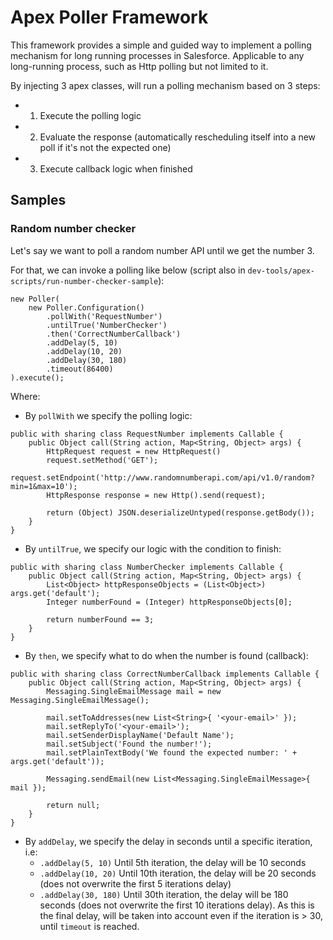 # Apex Poller Framework

This framework provides a simple and guided way to implement a polling mechanism for long running processes in Salesforce. Applicable to any long-running process, such as Http polling but not limited to it.

By injecting 3 apex classes, will run a polling mechanism based on 3 steps:
-   1) Execute the polling logic
-   2) Evaluate the response (automatically rescheduling itself into a new poll if it's not the expected one)
-   3) Execute callback logic when finished

## Samples
### Random number checker

Let's say we want to poll a random number API until we get the number 3.

For that, we can invoke a polling like below (script also in `dev-tools/apex-scripts/run-number-checker-sample`):
```
new Poller(
    new Poller.Configuration()
        .pollWith('RequestNumber')
        .untilTrue('NumberChecker')
        .then('CorrectNumberCallback')
        .addDelay(5, 10)
        .addDelay(10, 20)
        .addDelay(30, 180)
        .timeout(86400)
).execute();
```
Where:
- By `pollWith` we specify the polling logic:

```
public with sharing class RequestNumber implements Callable {
    public Object call(String action, Map<String, Object> args) {
        HttpRequest request = new HttpRequest()
        request.setMethod('GET');
        request.setEndpoint('http://www.randomnumberapi.com/api/v1.0/random?min=1&max=10');
        HttpResponse response = new Http().send(request);

        return (Object) JSON.deserializeUntyped(response.getBody());
    }
}
```

- By `untilTrue`, we specify our logic with the condition to finish:

```
public with sharing class NumberChecker implements Callable {
    public Object call(String action, Map<String, Object> args) {
        List<Object> httpResponseObjects = (List<Object>) args.get('default');
        Integer numberFound = (Integer) httpResponseObjects[0];

        return numberFound == 3;
    }
}
```

- By `then`, we specify what to do when the number is found (callback):
```
public with sharing class CorrectNumberCallback implements Callable {
    public Object call(String action, Map<String, Object> args) {
        Messaging.SingleEmailMessage mail = new Messaging.SingleEmailMessage();

        mail.setToAddresses(new List<String>{ '<your-email>' });
        mail.setReplyTo('<your-email>');
        mail.setSenderDisplayName('Default Name');
        mail.setSubject('Found the number!');
        mail.setPlainTextBody('We found the expected number: ' + args.get('default'));

        Messaging.sendEmail(new List<Messaging.SingleEmailMessage>{ mail });

        return null;
    }
}
```
- By `addDelay`, we specify the delay in seconds until a specific iteration, i.e:
    - `.addDelay(5, 10)` Until 5th iteration, the delay will be 10 seconds
    - `.addDelay(10, 20)` Until 10th iteration, the delay will be 20 seconds (does not overwrite the first 5 iterations delay)
    - `.addDelay(30, 180)` Until 30th iteration, the delay will be 180 seconds (does not overwrite the first 10 iterations delay). As this is the final delay, will be taken into account even if the iteration is > 30, until `timeout` is reached.